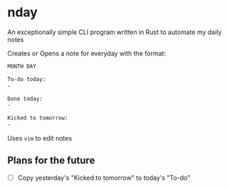 # nday

An exceptionally simple CLI program written in Rust to automate my daily notes

Creates or Opens a note for everyday with the format:

```markdown
MONTH DAY

To-do today:
-

Done today:
-

Kicked to tomorrow:
-

```

Uses `vim` to edit notes

## Plans for the future

- [ ] Copy yesterday's "Kicked to tomorrow" to today's "To-do"
